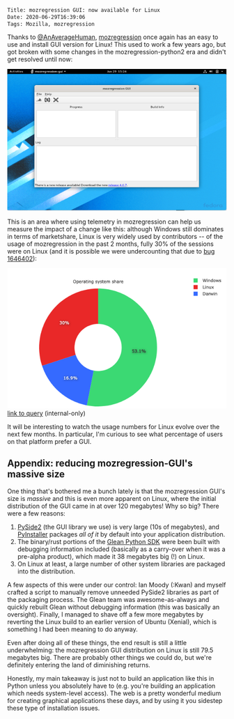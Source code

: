    Title: mozregression GUI: now available for Linux
    Date: 2020-06-29T16:39:06
    Tags: Mozilla, mozregression

Thanks to [@AnAverageHuman](https://github.com/AnAverageHuman), [mozregression](https://mozilla.github.io/mozregression) once again has an easy to use and install GUI version for Linux! This used to work a few years ago, but got broken with some changes in the mozregression-python2 era and didn't get resolved until now:

![](/files/2020/06/mozregression-on-linux.png)

This is an area where using telemetry in mozregression can help us measure the impact of a change like this: although Windows still dominates in terms of marketshare, Linux is very widely used by contributors -- of the usage of mozregression in the past 2 months, fully 30% of the sessions were on Linux (and it is possible we were undercounting that due to [bug 1646402](https://bugzilla.mozilla.org/show_bug.cgi?id=1646402)):

![](/files/2020/06/mozregression-usage-share-by-os.png)
[link to query](https://sql.telemetry.mozilla.org/queries/72363/source) (internal-only)

It will be interesting to watch the usage numbers for Linux evolve over the next few months. In particular, I'm curious to see what percentage of users on that platform prefer a GUI.

## Appendix: reducing mozregression-GUI's massive size

One thing that's bothered me a bunch lately is that the mozregression GUI's size is _massive_ and this is even more apparent on Linux, where the initial distribution of the GUI came in at over 120 megabytes! Why so big? There were a few reasons:

1. [PySide2](https://pypi.org/project/PySide2/) (the GUI library we use) is very large (10s of megabytes), and [PyInstaller](https://www.pyinstaller.org/) packages _all of it_ by default into your application distribution.
2. The binary/rust portions of the [Glean Python SDK](https://pypi.org/project/glean-sdk/) were been built with debugging information included (basically as a carry-over when it was a pre-alpha product), which made it 38 megabytes big (!) on Linux.
3. On Linux at least, a large number of other system libraries are packaged into the distribution.

A few aspects of this were under our control: Ian Moody (:Kwan) and myself crafted a script to manually remove unneeded PySide2 libraries as part of the packaging process. The Glean team was awesome-as-always and quickly rebuilt Glean without debugging information (this was basically an oversight). Finally, I managed to shave off a few more megabytes by reverting the Linux build to an earlier version of Ubuntu (Xenial), which is something I had been meaning to do anyway.

Even after doing all of these things, the end result is still a little underwhelming: the mozregression GUI distribution on Linux is still 79.5 megabytes big. There are probably other things we could do, but we're definitely entering the land of diminishing returns.

Honestly, my main takeaway is just not to build an application like this in Python unless you absolutely have to (e.g. you're building an application which needs system-level access). The web is a pretty wonderful medium for creating graphical applications these days, and by using it you sidestep these type of installation issues.
